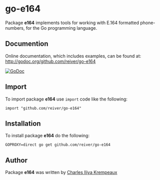 # go-e164

Package **e164** implements tools for working with E.164 formatted phone-numbers, for the Go programming language.

## Documention

Online documentation, which includes examples, can be found at: http://godoc.org/github.com/reiver/go-e164

[![GoDoc](https://godoc.org/github.com/reiver/go-e164?status.svg)](https://godoc.org/github.com/reiver/go-e164)

## Import

To import package **e164** use `import` code like the following:
```
import "github.com/reiver/go-e164"
```

## Installation

To install package **e164** do the following:
```
GOPROXY=direct go get github.com/reiver/go-e164
```

## Author

Package **e164** was written by [Charles Iliya Krempeaux](http://reiver.link)
